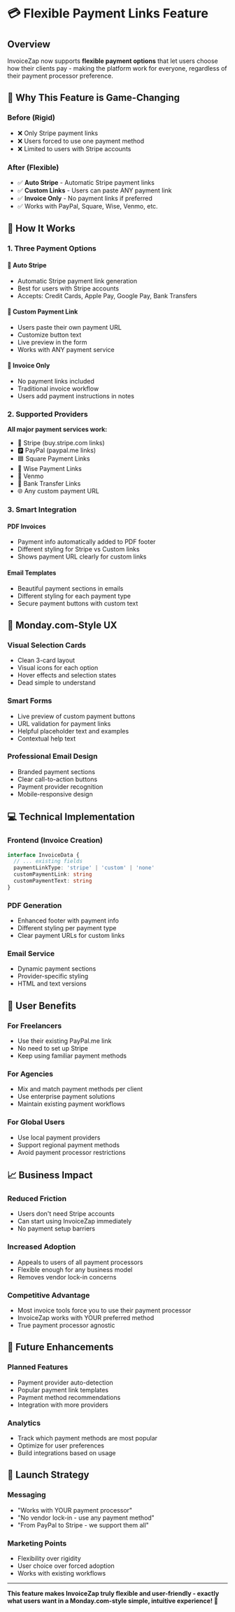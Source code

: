 # 💳 Flexible Payment Links Feature

## Overview

InvoiceZap now supports **flexible payment options** that let users choose how their clients pay - making the platform work for everyone, regardless of their payment processor preference.

## 🎯 Why This Feature is Game-Changing

### Before (Rigid)
- ❌ Only Stripe payment links
- ❌ Users forced to use one payment method
- ❌ Limited to users with Stripe accounts

### After (Flexible) 
- ✅ **Auto Stripe** - Automatic Stripe payment links
- ✅ **Custom Links** - Users can paste ANY payment link
- ✅ **Invoice Only** - No payment links if preferred
- ✅ Works with PayPal, Square, Wise, Venmo, etc.

## 🚀 How It Works

### 1. Three Payment Options

#### 💎 Auto Stripe
- Automatic Stripe payment link generation
- Best for users with Stripe accounts
- Accepts: Credit Cards, Apple Pay, Google Pay, Bank Transfers

#### 🔗 Custom Payment Link
- Users paste their own payment URL
- Customize button text
- Live preview in the form
- Works with ANY payment service

#### 📄 Invoice Only
- No payment links included
- Traditional invoice workflow
- Users add payment instructions in notes

### 2. Supported Providers

**All major payment services work:**
- 💎 Stripe (buy.stripe.com links)
- 🅿️ PayPal (paypal.me links)
- 🟦 Square Payment Links
- 💸 Wise Payment Links
- 💜 Venmo
- 🏦 Bank Transfer Links
- 🌐 Any custom payment URL

### 3. Smart Integration

#### PDF Invoices
- Payment info automatically added to PDF footer
- Different styling for Stripe vs Custom links
- Shows payment URL clearly for custom links

#### Email Templates
- Beautiful payment sections in emails
- Different styling for each payment type
- Secure payment buttons with custom text

## 🎨 Monday.com-Style UX

### Visual Selection Cards
- Clean 3-card layout
- Visual icons for each option
- Hover effects and selection states
- Dead simple to understand

### Smart Forms
- Live preview of custom payment buttons
- URL validation for payment links
- Helpful placeholder text and examples
- Contextual help text

### Professional Email Design
- Branded payment sections
- Clear call-to-action buttons
- Payment provider recognition
- Mobile-responsive design

## 💻 Technical Implementation

### Frontend (Invoice Creation)
```typescript
interface InvoiceData {
  // ... existing fields
  paymentLinkType: 'stripe' | 'custom' | 'none'
  customPaymentLink: string
  customPaymentText: string
}
```

### PDF Generation
- Enhanced footer with payment info
- Different styling per payment type
- Clear payment URLs for custom links

### Email Service
- Dynamic payment sections
- Provider-specific styling
- HTML and text versions

## 🎯 User Benefits

### For Freelancers
- Use their existing PayPal.me link
- No need to set up Stripe
- Keep using familiar payment methods

### For Agencies
- Mix and match payment methods per client
- Use enterprise payment solutions
- Maintain existing payment workflows

### For Global Users
- Use local payment providers
- Support regional payment methods
- Avoid payment processor restrictions

## 📈 Business Impact

### Reduced Friction
- Users don't need Stripe accounts
- Can start using InvoiceZap immediately
- No payment setup barriers

### Increased Adoption
- Appeals to users of all payment processors
- Flexible enough for any business model
- Removes vendor lock-in concerns

### Competitive Advantage
- Most invoice tools force you to use their payment processor
- InvoiceZap works with YOUR preferred method
- True payment processor agnostic

## 🔮 Future Enhancements

### Planned Features
- Payment provider auto-detection
- Popular payment link templates
- Payment method recommendations
- Integration with more providers

### Analytics
- Track which payment methods are most popular
- Optimize for user preferences
- Build integrations based on usage

## 🚀 Launch Strategy

### Messaging
- "Works with YOUR payment processor"
- "No vendor lock-in - use any payment method"
- "From PayPal to Stripe - we support them all"

### Marketing Points
- Flexibility over rigidity
- User choice over forced adoption
- Works with existing workflows

---

**This feature makes InvoiceZap truly flexible and user-friendly - exactly what users want in a Monday.com-style simple, intuitive experience! 🎉**
